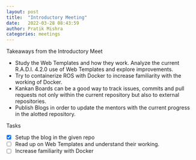 ```yaml
---
layout: post
title:  "Introductory Meeting"
date:   2022-03-28 08:43:59
author: Pratik Mishra
categories: meetings
---
```


Takeaways from the Introductory Meet

- Study the Web Templates and how they work. Analyze the current R.A.D.I. 4.2.0 use of Web Templates and explore improvements. 
- Try to containerize ROS with Docker to increase familiarity with the working of Docker. 
- Kankan Boards can be a good way to track issues, commits and pull requests not only within the current repository but also to external repositories. 
- Publish Blogs in order to update the mentors with the current progress in the alotted repository.

Tasks 

- [x] Setup the blog in the given repo
- [ ] Read up on Web Templates and understand their working. 
- [ ] Increase familiarity with Docker
